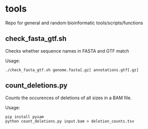 # tools
Repo for general and random bioinformatic tools/scripts/functions

## check_fasta_gtf.sh
Checks whether sequence names in FASTA and GTF match 

Usage: 
```
./check_fasta_gtf.sh genome.fasta[.gz] annotations.gtf[.gz]
```

## count_deletions.py
Counts the occurences of deletions of all sizes in a BAM file.

Usage: 
```
pip install pysam
python count_deletions.py input.bam > deletion_counts.tsv
```
